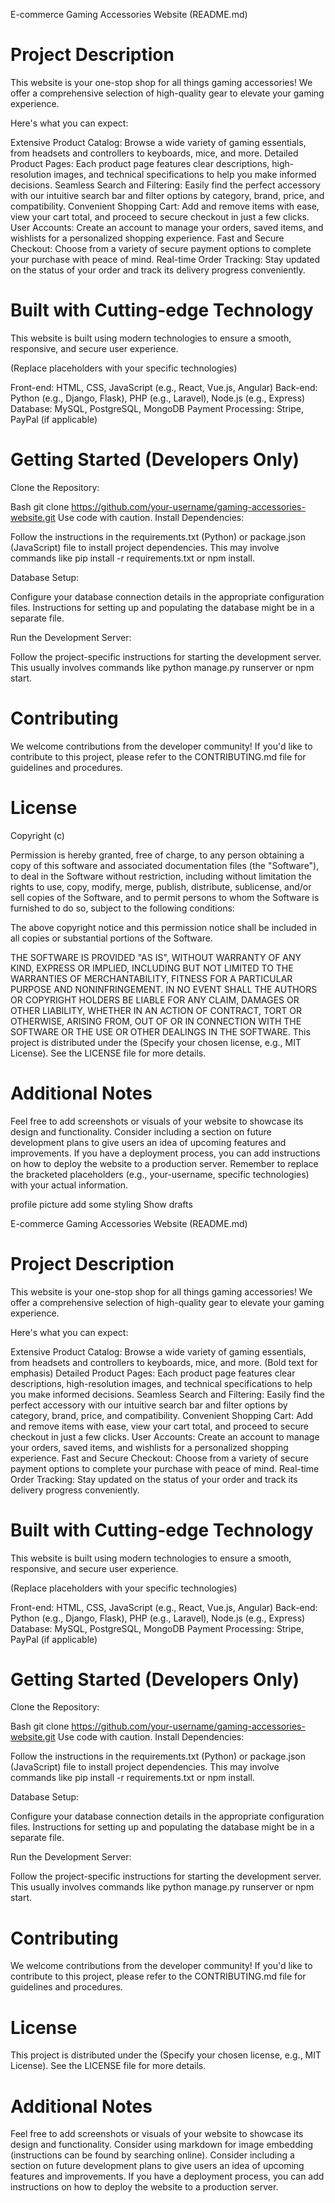 
E-commerce Gaming Accessories Website (README.md)
# Project Description

This website is your one-stop shop for all things gaming accessories! We offer a comprehensive selection of high-quality gear to elevate your gaming experience.

Here's what you can expect:

Extensive Product Catalog: Browse a wide variety of gaming essentials, from headsets and controllers to keyboards, mice, and more.
Detailed Product Pages: Each product page features clear descriptions, high-resolution images, and technical specifications to help you make informed decisions.
Seamless Search and Filtering: Easily find the perfect accessory with our intuitive search bar and filter options by category, brand, price, and compatibility.
Convenient Shopping Cart: Add and remove items with ease, view your cart total, and proceed to secure checkout in just a few clicks.
User Accounts: Create an account to manage your orders, saved items, and wishlists for a personalized shopping experience.
Fast and Secure Checkout: Choose from a variety of secure payment options to complete your purchase with peace of mind.
Real-time Order Tracking: Stay updated on the status of your order and track its delivery progress conveniently.
# Built with Cutting-edge Technology

This website is built using modern technologies to ensure a smooth, responsive, and secure user experience.

(Replace placeholders with your specific technologies)

Front-end: HTML, CSS, JavaScript (e.g., React, Vue.js, Angular)
Back-end: Python (e.g., Django, Flask), PHP (e.g., Laravel), Node.js (e.g., Express)
Database: MySQL, PostgreSQL, MongoDB
Payment Processing: Stripe, PayPal (if applicable)
# Getting Started (Developers Only)

Clone the Repository:

Bash
git clone https://github.com/your-username/gaming-accessories-website.git
Use code with caution.
Install Dependencies:

Follow the instructions in the requirements.txt (Python) or package.json (JavaScript) file to install project dependencies. This may involve commands like pip install -r requirements.txt or npm install.

Database Setup:

Configure your database connection details in the appropriate configuration files. Instructions for setting up and populating the database might be in a separate file.

Run the Development Server:

Follow the project-specific instructions for starting the development server. This usually involves commands like python manage.py runserver or npm start.

# Contributing

We welcome contributions from the developer community! If you'd like to contribute to this project, please refer to the CONTRIBUTING.md file for guidelines and procedures.

# License
Copyright (c) <year> <copyright holders>

Permission is hereby granted, free of charge, to any person obtaining a copy of this software and associated documentation files (the "Software"), to deal in the Software without restriction, including without limitation the rights to use, copy, modify, merge, publish, distribute, sublicense, and/or sell copies of the Software, and to permit persons to whom the Software is furnished to do so, subject to the following conditions:

The above copyright notice and this permission notice shall be included in all copies or substantial portions of the Software.

THE SOFTWARE IS PROVIDED "AS IS", WITHOUT WARRANTY OF ANY KIND, EXPRESS OR IMPLIED, INCLUDING BUT NOT LIMITED TO THE WARRANTIES OF MERCHANTABILITY, FITNESS FOR A PARTICULAR PURPOSE AND NONINFRINGEMENT. IN NO EVENT SHALL THE AUTHORS OR COPYRIGHT HOLDERS BE LIABLE FOR ANY CLAIM, DAMAGES OR OTHER LIABILITY, WHETHER IN AN ACTION OF CONTRACT, TORT OR OTHERWISE, ARISING FROM, OUT OF OR IN CONNECTION WITH THE SOFTWARE OR THE USE OR OTHER DEALINGS IN THE SOFTWARE.
This project is distributed under the (Specify your chosen license, e.g., MIT License). See the LICENSE file for more details.

# Additional Notes

Feel free to add screenshots or visuals of your website to showcase its design and functionality.
Consider including a section on future development plans to give users an idea of upcoming features and improvements.
If you have a deployment process, you can add instructions on how to deploy the website to a production server.
Remember to replace the bracketed placeholders (e.g., your-username, specific technologies) with your actual information.

profile picture
add some styling 
Show drafts

































































E-commerce Gaming Accessories Website (README.md)
# Project Description

This website is your one-stop shop for all things gaming accessories! We offer a comprehensive selection of high-quality gear to elevate your gaming experience.

Here's what you can expect:

Extensive Product Catalog: Browse a wide variety of gaming essentials, from headsets and controllers to keyboards, mice, and more. (Bold text for emphasis)
Detailed Product Pages: Each product page features clear descriptions, high-resolution images, and technical specifications to help you make informed decisions.
Seamless Search and Filtering: Easily find the perfect accessory with our intuitive search bar and filter options by category, brand, price, and compatibility.
Convenient Shopping Cart: Add and remove items with ease, view your cart total, and proceed to secure checkout in just a few clicks.
User Accounts: Create an account to manage your orders, saved items, and wishlists for a personalized shopping experience.
Fast and Secure Checkout: Choose from a variety of secure payment options to complete your purchase with peace of mind.
Real-time Order Tracking: Stay updated on the status of your order and track its delivery progress conveniently.
# Built with Cutting-edge Technology

This website is built using modern technologies to ensure a smooth, responsive, and secure user experience.

(Replace placeholders with your specific technologies)

Front-end: HTML, CSS, JavaScript (e.g., React, Vue.js, Angular)
Back-end: Python (e.g., Django, Flask), PHP (e.g., Laravel), Node.js (e.g., Express)
Database: MySQL, PostgreSQL, MongoDB
Payment Processing: Stripe, PayPal (if applicable)
# Getting Started (Developers Only)

Clone the Repository:

Bash
git clone https://github.com/your-username/gaming-accessories-website.git
Use code with caution.
Install Dependencies:

Follow the instructions in the requirements.txt (Python) or package.json (JavaScript) file to install project dependencies. This may involve commands like pip install -r requirements.txt or npm install.

Database Setup:

Configure your database connection details in the appropriate configuration files. Instructions for setting up and populating the database might be in a separate file.

Run the Development Server:

Follow the project-specific instructions for starting the development server. This usually involves commands like python manage.py runserver or npm start.

# Contributing

We welcome contributions from the developer community! If you'd like to contribute to this project, please refer to the CONTRIBUTING.md file for guidelines and procedures.

# License

This project is distributed under the (Specify your chosen license, e.g., MIT License). See the LICENSE file for more details.

# Additional Notes

Feel free to add screenshots or visuals of your website to showcase its design and functionality. Consider using markdown for image embedding (instructions can be found by searching online).
Consider including a section on future development plans to give users an idea of upcoming features and improvements.
If you have a deployment process, you can add instructions on how to deploy the website to a production server.

